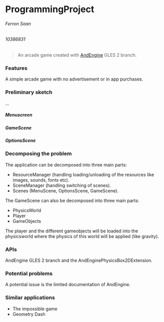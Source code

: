 ProgrammingProject
==================

###### Ferron Saan
###### 10386831

> An arcade game created with [AndEngine](https://github.com/nicolasgramlich/AndEngine) GLES 2 branch.

### Features
A simple arcade game with no advertisement or in app purchases.

### Preliminary sketch
...
##### Menuscreen
##### GameScene
##### OptionsScene

### Decomposing the problem
The application can be decomposed into three main parts:
* ResourceManager (handling loading/unloading of the resources like images, sounds, fonts etc).
* SceneManager (handling switching of scenes).
* Scenes (MenuScene, OptionsScene, GameScene).

The GameScene can also be decomposed into three main parts:
* PhysicsWorld
* Player
* GameObjects

The player and the different gameobjects will be loaded into the physicsworld where the physics of this world will be applied (like gravity). 

### APIs
AndEngine GLES 2 branch and the AndEnginePhysicsBox2DExtension.

### Potential problems
A potential issue is the limited documentation of AndEngine.

### Similar applications
* The impossible game
* Geometry Dash
